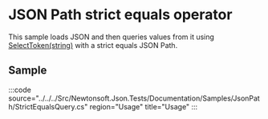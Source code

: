 ﻿# JSON Path strict equals operator

This sample loads JSON and then queries values from it using [SelectToken(string)](/api/newtonsoft/json/linq/jtoken/#method-selecttoken) with a strict equals JSON Path. 

## Sample

:::code source="../../../Src/Newtonsoft.Json.Tests/Documentation/Samples/JsonPath/StrictEqualsQuery.cs" region="Usage" title="Usage" :::
